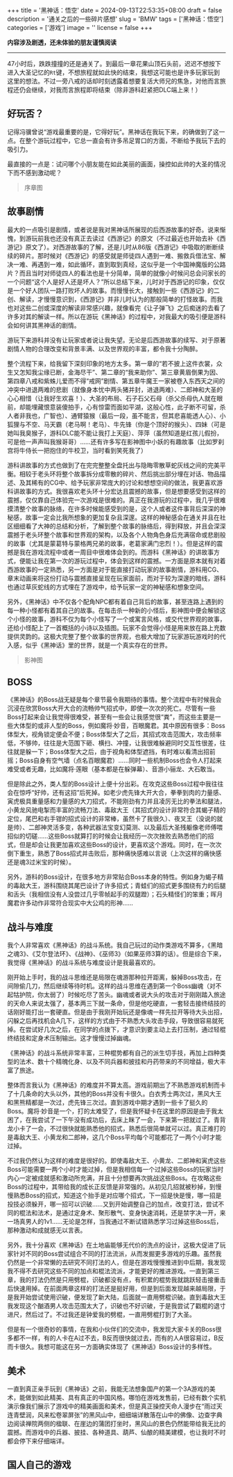 +++
title = '黑神话：悟空'
date = 2024-09-13T22:53:35+08:00
draft = false
description = '通关之后的一些碎片感想'
slug = 'BMW'
tags = ['黑神话：悟空']
categories = ['游戏']
image = ''
license = false
+++

**内容涉及剧透，还未体验的朋友谨慎阅读**

-------------------------

47小时后，跌跌撞撞的还是通关了。到最后一章花果山顶石头前，迟迟不想按下进入大圣记忆的`Rt`键，不想旅程就如此快的结束，我想这可能也是许多玩家玩到这里的想法。不过一旁八戒的话却时刻透露着想要复活大师兄的焦急，对他而言旅程还仍会继续，对我而言旅程即将结束（除非游科赶紧把DLC端上来！）

## 好玩否？

记得冯骥曾说“游戏最重要的是，它得好玩”。黑神话在我玩下来，的确做到了这一点。在整个游玩过程中，它总一直会有许多吊足胃口的方面，不断给予我玩下去的吸引力。

最直接的一点是：试问哪个小朋友能在如此美丽的画面，操控如此帅的大圣的情况下而不感到激动呢？

> 序章图

## 故事剧情

最大的一点吸引是剧情，或者说是我对黑神话所展现的后西游故事的好奇。说来惭愧，到游玩前我也还没有真正去读过《西游记》的原文（不过最近也开始去补《西游记》原文了）。对西游故事的了解，还是儿时从86版《西游记》中吸取的断断续续的碎片。那时候对《西游记》的感受就是师徒四人遇到一难、搬救兵借法宝、解决一难、再遇到一难，如此循环，直到取到真经，这似乎是一个中国神魔版的公路片？而且当时对师徒四人的看法也是十分简单，简单的就像小时候问总会问家长的一个问题“这个人是好人还是坏人？”所以总结下来，儿时对于西游记的印象，仅仅是一个好人团队一路打败坏人的故事。而慢慢长大，接触到一些《西游记》的二创、解读，才慢慢意识到，《西游记》并非儿时认为的那般简单的打怪故事。而我也对这些二创或深度的解读非常感兴趣，就像看完《让子弹飞》之后痴迷的去看了许多对其的解读一样。所以在游玩《黑神话》的过程中，对我最大的吸引便是游科会如何讲其黑神话的剧情。

游玩下来游科并没有让玩家或者说让我失望。无论是后西游故事的续写、对于原著剧情人物的合理改变和背景丰满、以及世界观的丰富，都令我十分陶醉。

整个流程下来，给我留下深刻印象的地方太多。第一章的“若不披上这件衣裳，众生又怎知我尘缘已断，金海尽干”、第二章的“我来助你”、第三章黄眉倒果为因、第四章八戒和紫蛛儿爱而不得“戒网”剧情、第五章牛魔王一家被卷入东西天之间的冲突中进退两难的悲剧（就像身本忧中两头猪并封，进退两难）、二郎神和大圣的心心相惜（让我好生欢喜！）、大圣的布局、石子石父石母（杀父杀母仇人就在眼前，却能埋藏恨意装傻拍手，心有惊雷而面如平湖，这般心性，此子断不可留，杀人者非我也，广智也）、通臂猿猴（最后一段，虽不能言，但其悲喜能透人心）、小狐狸与不空、马天霸（老马啊！老马）、牛先锋（你是个顶好的猴头）、四妹（可是她叫我臭猴子，游科DLC能不能让我打上天庭）、萍萍（虽然知道是红孩儿假扮，可是他一声声叫我猴哥哥）……还有许多写在影神图中小妖的有趣故事（比如罗刹宫将牛侍长一把抱住的牛校卫，当时看到笑死我了）

游科讲故事的方式也做到了在完完整整全盘托出与隐晦零散草蛇灰线之间的完美平衡。相较于老头环将整个故事拆分成零散的碎片、然后挑出部分埋在对话、物品描述、及其稀有的CG中、给予玩家非常庞大的讨论和想想空间的做法，我更喜欢游科讲故事的方式。我很喜欢老头环十分宏达且震撼的故事，但是想要感受到这样的震撼，仅仅靠自己体验完一次游戏是很难的。真正在我游玩的过程中，我几乎很难摸清整个故事的脉络，在许多时候能感受到的是，这个人或者这件事背后深深的神秘感，故事一定会比我所想象的更加复杂且深邃。这样的神秘感会在通关并且在社区细细看了大神的总结和分析，了解到整个故事的脉络后，得到释放，并且会深深震撼于老头环整个故事和世界观的架构，以及各个人物角色身后充满宿命或悲剧般的故事（尤其是蒙葛特与蒙格两兄弟的故事，老葛家满门忠烈！）。但是这样的震撼是我在游戏流程中或者一周目中很难体会到的。而游科《黑神话》的讲故事方式，便能让我在第一次的游玩过程中，体会到这样的震撼。一方面是原本就有对着西游故事的一定熟悉，另一方面是对于能直接打动玩家的故事剧情，游科用CG、章末动画来将这份打动与震撼直接呈现在玩家面前，而对于较为深邃的暗线，游科也通过草灰蛇线的方式埋在了游戏中，给予玩家一定的神秘感和想象空间。

另外，《黑神话》中不仅各个配角NPC都有着自己背后的故事，甚至连路上遇到的每一种小怪都有着其自己的故事。在每击杀一种新的小怪后，影神图中便会解锁这个小怪的故事，游科不仅为每个小怪写了一个或寓言风格，或交代世界观的故事，还给小怪配上了一首概括的小诗以及插图。玩家不会觉得小怪是用来放在路上充数提供灵韵的。这极大完整了整个故事的世界观，也极大增加了玩家游玩游戏时的代入感，似乎《黑神话》里的世界，就是一个真实存在的世界。

> 影神图

## BOSS

《黑神话》的Boss战无疑是每个章节最令我期待的事情。整个流程中有时候我会沉浸在欣赏Boss大开大合的流畅帅气招式中，即使一次次的死亡。尽管有一些Boss打起来会让我觉得很难受，甚至有一些会让我感觉很“粪”，而这些主要是一些大体型的或非人型的Boss，例如魔将·妙音，百眼魔君。其中原因有很多：Boss体型大，视角锁定便会不便；Boss体型大了之后，其招式攻击范围大，攻击频率低，不够帅，往往是大范围下砸、横扫、冲撞，让我很难躲避同时交互性很差，往往就是躲一下；Boss体型大之后，由于视角和体型遮挡，有时难以看清出招前摇；Boss自身有空气墙（点名百眼魔君）……同时一些机制Boss也会令人打起来难受或者无趣，比如魔将·莲眼（基本都是在躲弹幕）、音游小骊龙、大石敢当。

但是除此之外，类人型的Boss设计上便十分出彩。在攻克这些Boss过程中我往往会在惊呼“好帅，还有这招”后死掉。如老少虎先锋大开大合，拳拳到肉的力量感、寅虎极具重量感和力量感的大刀招式，不能刚劲有力并且凌厉无比的拳法和腿法，小黄龙风驰电掣而丰富的流畅刀法、毒敌大王（其招式的设计非常符合其蝎子精的定位，尾巴和右手钳的招式设计的非常棒，虽然卡了我很久）、夜叉王（没说的就是帅）、二郎神灵活多变，各种武器法宝变幻莫测、以及最后大圣残躯像老师傅喂招似的切磋……这些Boss就算打的时候会让我经历一次次挫败去熟悉他们的招式，但是却会让我更加喜欢这些Boss的设计，更喜欢这个游戏。同时，在一次次倒下重生，熟悉了Boss招式并击败后，那种痛快感难以言说（上次这样的痛快感还是魂3过米宝的时候）。

另外，游科的Boss设计，在很多地方非常贴合Boss本身的特性。例如身为蝎子精的毒敌大王，游科围绕其尾巴设计了许多招式；青蛙们的招式更多围绕有力的后腿和舌头（我相信没有人没尝过几乎零帧起手的双腿蹬）；石头精怪们的笨重；晖月魔君许多动作非常符合现实中大公鸡的形神……

## 战斗与难度

我个人非常喜欢《黑神话》的战斗系统。我自己玩过的动作类游戏不算多，《黑暗之魂3》、《艾尔登法环》、《战神》、《巫师3》（如果巫师3算的话）。但是综合下来，我觉得《黑神话》的战斗系统与难度设计是我最喜欢的。

刚开始上手时，我的战斗思维还是局限在魂游那种拉开距离，躲掉Boss攻击，在间隙偷几刀，然后继续等待时机。这样的战斗思维在遇到第一个Boss幽魂（对不起牯护院，你太弱了）时候吃尽了苦头。幽魂或者说大头的攻击对于刚刚踏入旅途的天命人来说太强了，基本两三下就一条命，但是他吃硬直，一套轻击接终结技的话刚好能打出一套硬直。但是由于我刚开始玩还是像魂一样先拉开等待大头出招，闪躲之后再找机会A几下，这样的方式由于不熟悉大头攻击手段，导致很容易就死掉。在尝试好几次之后，在同学的点拨下，才意识到要主动上去打压制，通过轻棍终结技和定身术压制输出。这才慢慢过掉幽魂。

《黑神话》的战斗系统非常丰富，三种棍势都有自己的派生切手技，再加上四种类型的法术、数十个精魄化身、以及不同兵器和披挂和丹药带来的不同增益，极大丰富了旅途。

整体而言我认为《黑神话》的难度并不算太高。游戏前期出了不熟悉游戏机制而卡了十几条命的大头以外，其他的Boss并没有卡很久。白衣秀士两次过，黑风大王和黑熊精都是一次过，虎先锋三次过。直到游戏中期才遇到一些卡了挺久的Boss。魔将·妙音是一个，打的太难受了，但是我怀疑卡在这里的原因是由于我太困了，在我尝试了一下午没有成功后，去床上眯了一会，下来第一把就过了。青背龙小卡了一会，不过很快就能熟悉他的招式，熟悉后很简单就可以过。真正难打的是毒敌大王、小黄龙和二郎神，这几个Boss平均每个可能都花了一两个小时才能过掉。

不过我仍然认为这样的难度是很好的。即使毒敌大王、小黄龙、二郎神和寅虎这些Boss可能需要一两个小时才能过掉，但是我相信每一个过掉这些Boss的玩家当时内心一定被成就感和激动所充满，并且十分想要再次挑战这些Boss。在攻略这些Boss的过程中，其带给我的成长正反馈是非常强的。从初见几招就被秒掉，到慢慢熟悉Boss的招式，知道这个抬手是对应哪个招式，下一招是快是慢，哪一招是投技必须躲开，哪一招可以识破……又到开始调整自己的加点，改变打法，尝试不同的棍法和法术，是通过定身术、聚形散气、变身快速消耗，还是禁字决一开，来一场真男人的1v1……无论是怎样，当我通过不断试错熟悉学习过掉这些Boss后，那种激动和成就感无以言表。

另外，我十分喜欢《黑神话》在土地庙能够无代价的洗点的设计，这极大促进了玩家针对不同的Boss尝试组合不同的打法流派，从而发掘更多游戏的乐趣。虽然我仍然是一个非常懒的去研究不同打法的人，但是在游戏慢慢推进到中后期，我发现我不得不去研究这些不同的加点和棍法流派，才能更好的推进游戏。一直到第三章，我的打法仍然是只用劈棍，识破都没有点，有积累的棍势我就跳跃轻击接重击后快速用掉。在前面两章这样的打法还是挺好用，但是到后面发现越来越局限，于是我开始尝试使用识破，便发现了新大陆，后面就一直用劈棍识破。直到毒敌大王我发现这个酗酒男人攻击范围太大了，识破也不好识破，于是我尝试了戳棍的退寸进尺，然后过了。不过我还是钟爱我的劈棍，一直用劈棍打到了大圣。

但是有一个很奇妙的事情，在我和小伙伴们的交流中，我发现大家卡关的Boss很多都不一样，有的人卡在A过不去，B反而很快就过去，而有的人A很容易过，B反而卡很久。我想可能这在另一方面确实体现了《黑神话》Boss设计的多样性。

## 美术

一直到真正亲手玩到《黑神话》之前，我能无法想象国产的第一个3A游戏的美术，能做到如此精美、具有真正的中国风格。哪怕在游戏发售前，已经有数个实机演示像我们展示了游戏中的精美画面和美术，但是真正操控天命人漫步在“雨过天连青壁润，风来松卷翠屏张”的黑风山中，细细端详散落在山中的佛像、边查字典边阅读禅院两侧的楹联、在崖边的蒲团打坐时，黑风山的景色仍然能带给我无比的震撼。而游戏中的兵器、披挂、各种道具、葫芦、仙酿的精美建模，也让我时不时都会停下来仔细端详。

## 国人自己的游戏
